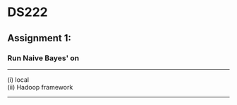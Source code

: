 # DS222
## Assignment 1: 
### Run Naive Bayes' on 
- - - -
(i)  local    
(ii) Hadoop framework
- - - -

